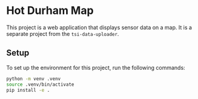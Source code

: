 # Hot Durham Map

This project is a web application that displays sensor data on a map. It is a separate project from the `tsi-data-uploader`.

## Setup

To set up the environment for this project, run the following commands:

```bash
python -m venv .venv
source .venv/bin/activate
pip install -e .
```
